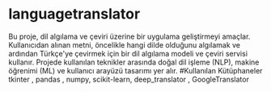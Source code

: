 # languagetranslator
Bu proje, dil algılama ve çeviri üzerine bir uygulama geliştirmeyi amaçlar. Kullanıcıdan alınan metni, öncelikle hangi dilde olduğunu algılamak ve ardından Türkçe'ye çevirmek için bir dil algılama modeli ve çeviri servisi kullanır. Projede kullanılan teknikler arasında doğal dil işleme (NLP), makine öğrenimi (ML) ve kullanıcı arayüzü tasarımı yer alır.
#Kullanılan Kütüphaneler
tkinter , pandas , numpy, scikit-learn, deep_translator , GoogleTranslator

